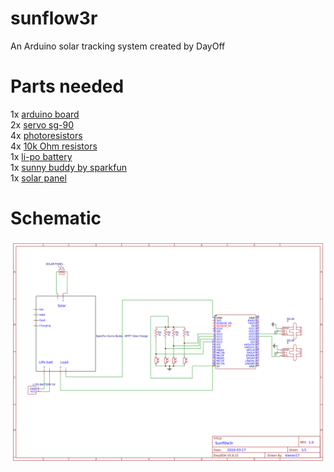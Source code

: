 # sunflow3r
An Arduino solar tracking system created by DayOff


# Parts needed 

1x [arduino board](https://www.amazon.com/Elegoo-EL-CB-001-ATmega328P-ATMEGA16U2-Arduino/dp/B01EWOE0UU/ref=pd_lpo_vtph_147_tr_img_2/144-0417184-2954809?_encoding=UTF8&psc=1&refRID=6EBVDPM3ZZYXJXWV7MFM)<br/>
2x [servo sg-90](https://www.amazon.com/Longruner-Helicopter-Airplane-Controls-KY66-5/dp/B01NA80LUR)<br/>
4x [photoresistors](https://www.amazon.com/Sensitive-Resistor-Photoresistor-Optoresistor-GL5516/dp/B008FUT7K6)<br/>
4x [10k Ohm resistors](https://www.amazon.com/Parts-Express-Flameproof-Resistor-Pcs/dp/B0002KR8JY)<br/>
1x [li-po battery](https://www.sparkfun.com/products/13813)<br/>
1x [sunny buddy by sparkfun](https://www.sparkfun.com/products/12885)<br/>
1x [solar panel](https://www.sparkfun.com/products/13782)<br/>

# Schematic

![schematic](https://raw.githubusercontent.com/k0s3r40/SolarTracker/master/SCHEMATIC.png)
